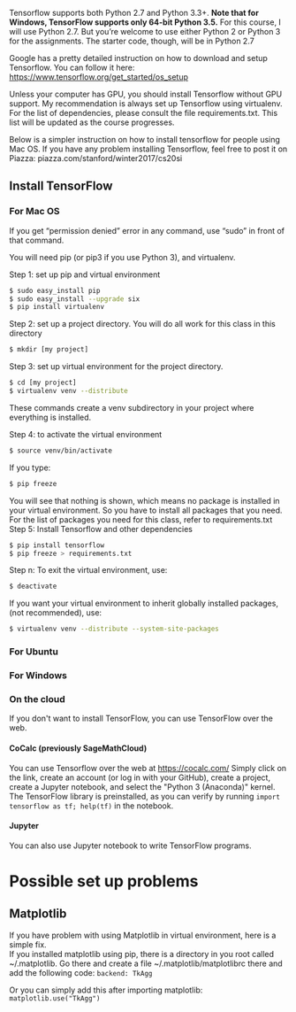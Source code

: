 Tensorflow supports both Python 2.7 and Python 3.3+. <b>Note that for Windows, TensorFlow supports only 64-bit Python 3.5.</b>
For this course, I will use Python 2.7. But you’re welcome to use either Python 2 or Python 3 for the assignments. The starter code, though, will be in Python 2.7

Google has a pretty detailed instruction on how to download and setup Tensorflow. You can follow it here: https://www.tensorflow.org/get_started/os_setup

Unless your computer has GPU, you should install Tensorflow without GPU support. My recommendation is always set up Tensorflow using virtualenv. For the list of dependencies, please consult the file requirements.txt. This list will be updated as the course progresses.

Below is a simpler instruction on how to install tensorflow for people using Mac OS. If you have any problem installing Tensorflow, feel free to post it on Piazza: piazza.com/stanford/winter2017/cs20si

## Install TensorFlow<br>
### For Mac OS

If you get “permission denied” error in any command, use “sudo” in front of that command.

You will need pip (or pip3 if you use Python 3), and virtualenv.

Step 1: set up pip and virtual environment
```bash
$ sudo easy_install pip 
$ sudo easy_install --upgrade six
$ pip install virtualenv
```

Step 2: set up a project directory. You will do all work for this class in this directory
```bash
$ mkdir [my project]
```

Step 3: set up virtual environment for the project directory. 
```bash
$ cd [my project]
$ virtualenv venv --distribute
```
These commands create a venv subdirectory in your project where everything is installed.

Step 4: to activate the virtual environment 
```bash
$ source venv/bin/activate
```

If you type:
```bash
$ pip freeze
```

You will see that nothing is shown, which means no package is installed in your virtual environment. So you have to install all packages that you need. For the list of packages you need for this class, refer to requirements.txt
Step 5: Install Tensorflow and other dependencies
```bash
$ pip install tensorflow
$ pip freeze > requirements.txt
```

Step n: 
To exit the virtual environment, use:
```bash
$ deactivate
```

If you want your virtual environment to inherit globally installed packages, (not recommended), use:
```bash
$ virtualenv venv --distribute --system-site-packages
```
### For Ubuntu


### For Windows


### On the cloud
If you don't want to install TensorFlow, you can use TensorFlow over the web.

#### CoCalc (previously SageMathCloud)
You can use Tensorflow over the web at https://cocalc.com/
Simply click on the link, create an account (or log in with your GitHub), create a project, create a Jupyter notebook, and select the "Python 3 (Anaconda)" kernel.  The TensorFlow library is preinstalled, as you can verify by running `import tensorflow as tf; help(tf)` in the notebook.

#### Jupyter
You can also use Jupyter notebook to write TensorFlow programs.

# Possible set up problems
## Matplotlib
If you have problem with using Matplotlib in virtual environment, here is a simple fix. <br>
If you installed matplotlib using pip, there is a directory in you root called ~/.matplotlib.
Go there and create a file ~/.matplotlib/matplotlibrc there and add the following code: ```backend: TkAgg```

Or you can simply add this after importing matplotlib: ```matplotlib.use("TkAgg")```
